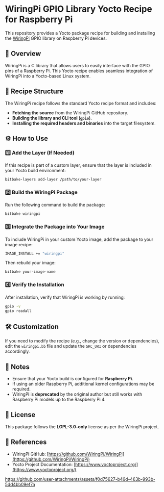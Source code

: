 # WiringPi GPIO Library Yocto Recipe for Raspberry Pi

This repository provides a Yocto package recipe for building and installing the [WiringPi](https://github.com/WiringPi/WiringPi) GPIO library on Raspberry Pi devices.

## 📌 Overview
WiringPi is a C library that allows users to easily interface with the GPIO pins of a Raspberry Pi. This Yocto recipe enables seamless integration of WiringPi into a Yocto-based Linux system.

## 📂 Recipe Structure
The WiringPi recipe follows the standard Yocto recipe format and includes:
- **Fetching the source** from the WiringPi GitHub repository.
- **Building the library and CLI tool (`gpio`)**.
- **Installing the required headers and binaries** into the target filesystem.

## ⚙️ How to Use

### 1️⃣ Add the Layer (If Needed)
If this recipe is part of a custom layer, ensure that the layer is included in your Yocto build environment:
```sh
bitbake-layers add-layer /path/to/your-layer
```

### 2️⃣ Build the WiringPi Package
Run the following command to build the package:
```sh
bitbake wiringpi
```

### 3️⃣ Integrate the Package into Your Image
To include WiringPi in your custom Yocto image, add the package to your image recipe:
```sh
IMAGE_INSTALL += "wiringpi"
```
Then rebuild your image:
```sh
bitbake your-image-name
```

### 4️⃣ Verify the Installation
After installation, verify that WiringPi is working by running:
```sh
gpio -v
gpio readall
```

## 🛠️ Customization
If you need to modify the recipe (e.g., change the version or dependencies), edit the `wiringpi.bb` file and update the `SRC_URI` or dependencies accordingly.

## 📝 Notes
- Ensure that your Yocto build is configured for **Raspberry Pi**.
- If using an older Raspberry Pi, additional kernel configurations may be required.
- WiringPi is **deprecated** by the original author but still works with Raspberry Pi models up to the Raspberry Pi 4.

## 📜 License
This package follows the **LGPL-3.0-only** license as per the WiringPi project.

## 🔗 References
- WiringPi GitHub: [https://github.com/WiringPi/WiringPi](https://github.com/WiringPi/WiringPi)
- Yocto Project Documentation: [https://www.yoctoproject.org/](https://www.yoctoproject.org/)


https://github.com/user-attachments/assets/f0d75627-b46d-463b-993b-5dd4bb09ef7a



